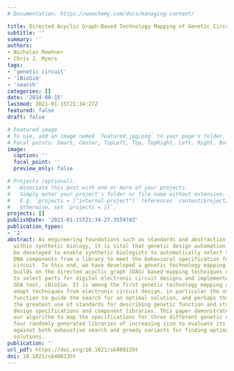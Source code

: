 ```yaml
---
# Documentation: https://wowchemy.com/docs/managing-content/

title: Directed Acyclic Graph-Based Technology Mapping of Genetic Circuit Models
subtitle: ''
summary: ''
authors:
- Nicholas Roehner
- Chris J. Myers
tags:
- 'genetic circuit'
- 'iBioSim'
- 'search'
categories: []
date: '2014-08-15'
lastmod: 2021-01-15T21:34:27Z
featured: false
draft: false

# Featured image
# To use, add an image named `featured.jpg/png` to your page's folder.
# Focal points: Smart, Center, TopLeft, Top, TopRight, Left, Right, BottomLeft, Bottom, BottomRight.
image:
  caption: ''
  focal_point: ''
  preview_only: false

# Projects (optional).
#   Associate this post with one or more of your projects.
#   Simply enter your project's folder or file name without extension.
#   E.g. `projects = ["internal-project"]` references `content/project/deep-learning/index.md`.
#   Otherwise, set `projects = []`.
projects: []
publishDate: '2021-01-15T21:34:27.355974Z'
publication_types:
- '2'
abstract: As engineering foundations such as standards and abstraction begin to mature
  within synthetic biology, it is vital that genetic design automation (GDA) tools
  be developed to enable synthetic biologists to automatically select standardized
  DNA components from a library to meet the behavioral specification for a genetic
  circuit. To this end, we have developed a genetic technology mapping algorithm that
  builds on the directed acyclic graph (DAG) based mapping techniques originally used
  to select parts for digital electronic circuit designs and implemented it in our
  GDA tool, iBioSim. It is among the first genetic technology mapping algorithms to
  adapt techniques from electronic circuit design, in particular the use of a cost
  function to guide the search for an optimal solution, and perhaps that which makes
  the greatest use of standards for describing genetic function and structure to represent
  design specifications and component libraries. This paper demonstrates the use of
  our algorithm to map the specifications for three different genetic circuits against
  four randomly generated libraries of increasing size to evaluate its performance
  against both exhaustive search and greedy variants for finding optimal and near-optimal
  solutions.
publication: ''
url_pdf: https://doi.org/10.1021/sb400135t
doi: 10.1021/sb400135t
---
```

